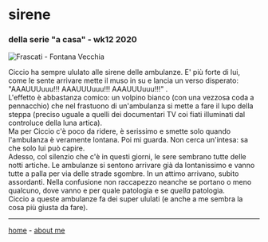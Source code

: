 # sirene
### della serie "a casa" - wk12 2020   

![](https://drive.google.com/uc?id=1WE8IEmYU5eytOKzf6YS6A-rfeCJOH59t "Frascati - Fontana Vecchia")  

Ciccio ha sempre ululato alle sirene delle ambulanze. E' più forte di lui, come le sente arrivare mette il muso in su e lancia un verso disperato: "AAAUUUuuu!!! AAAUUUuuu!!! AAAUUUuuu!!!" .  
L'effetto è abbastanza comico: un volpino bianco (con una vezzosa coda a pennacchio) che nel frastuono di un'ambulanza si mette a fare il lupo della steppa (preciso uguale a quelli dei documentari TV coi fiati illuminati dal controluce della luna artica).  
Ma per Ciccio c'è poco da ridere, è serissimo e smette solo quando l'ambulanza è veramente lontana. Poi mi guarda. Non cerca un'intesa: sa che solo lui può capire.   
Adesso, col silenzio che c'è in questi giorni, le sere sembrano tutte delle notti artiche. Le ambulanze si sentono arrivare già da lontanissimo e vanno tutte a palla per via delle strade sgombre. In un attimo arrivano, subito assordanti. Nella confusione non raccapezzo neanche se portano o meno qualcuno, dove vanno e per quale patologia e se *quella* patologia.    
Ciccio a queste ambulanze fa dei super ululati (e anche a me sembra la cosa più giusta da fare).  

---  
[home](/index.md) - [about me](/aboutme.md)   

